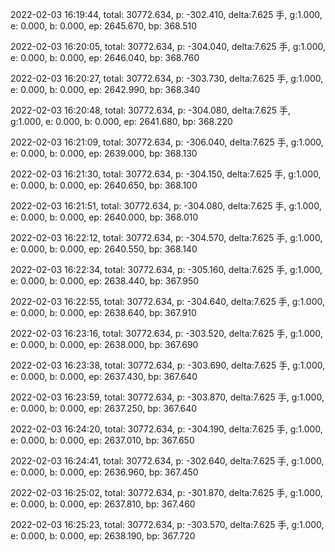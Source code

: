 2022-02-03 16:19:44, total: 30772.634, p: -302.410, delta:7.625 手, g:1.000, e: 0.000, b: 0.000, ep: 2645.670, bp: 368.510

2022-02-03 16:20:05, total: 30772.634, p: -304.040, delta:7.625 手, g:1.000, e: 0.000, b: 0.000, ep: 2646.040, bp: 368.760

2022-02-03 16:20:27, total: 30772.634, p: -303.730, delta:7.625 手, g:1.000, e: 0.000, b: 0.000, ep: 2642.990, bp: 368.340

2022-02-03 16:20:48, total: 30772.634, p: -304.080, delta:7.625 手, g:1.000, e: 0.000, b: 0.000, ep: 2641.680, bp: 368.220

2022-02-03 16:21:09, total: 30772.634, p: -306.040, delta:7.625 手, g:1.000, e: 0.000, b: 0.000, ep: 2639.000, bp: 368.130

2022-02-03 16:21:30, total: 30772.634, p: -304.150, delta:7.625 手, g:1.000, e: 0.000, b: 0.000, ep: 2640.650, bp: 368.100

2022-02-03 16:21:51, total: 30772.634, p: -304.080, delta:7.625 手, g:1.000, e: 0.000, b: 0.000, ep: 2640.000, bp: 368.010

2022-02-03 16:22:12, total: 30772.634, p: -304.570, delta:7.625 手, g:1.000, e: 0.000, b: 0.000, ep: 2640.550, bp: 368.140

2022-02-03 16:22:34, total: 30772.634, p: -305.160, delta:7.625 手, g:1.000, e: 0.000, b: 0.000, ep: 2638.440, bp: 367.950

2022-02-03 16:22:55, total: 30772.634, p: -304.640, delta:7.625 手, g:1.000, e: 0.000, b: 0.000, ep: 2638.640, bp: 367.910

2022-02-03 16:23:16, total: 30772.634, p: -303.520, delta:7.625 手, g:1.000, e: 0.000, b: 0.000, ep: 2638.000, bp: 367.690

2022-02-03 16:23:38, total: 30772.634, p: -303.690, delta:7.625 手, g:1.000, e: 0.000, b: 0.000, ep: 2637.430, bp: 367.640

2022-02-03 16:23:59, total: 30772.634, p: -303.870, delta:7.625 手, g:1.000, e: 0.000, b: 0.000, ep: 2637.250, bp: 367.640

2022-02-03 16:24:20, total: 30772.634, p: -304.190, delta:7.625 手, g:1.000, e: 0.000, b: 0.000, ep: 2637.010, bp: 367.650

2022-02-03 16:24:41, total: 30772.634, p: -302.640, delta:7.625 手, g:1.000, e: 0.000, b: 0.000, ep: 2636.960, bp: 367.450

2022-02-03 16:25:02, total: 30772.634, p: -301.870, delta:7.625 手, g:1.000, e: 0.000, b: 0.000, ep: 2637.810, bp: 367.460

2022-02-03 16:25:23, total: 30772.634, p: -303.570, delta:7.625 手, g:1.000, e: 0.000, b: 0.000, ep: 2638.190, bp: 367.720